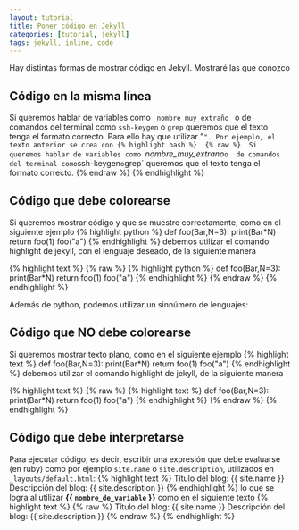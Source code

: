 ```yaml
---
layout: tutorial
title: Poner código en Jekyll
categories: [tutorial, jekyll] 
tags: jekyll, inline, code
---
```


Hay distintas formas de mostrar código en Jekyll. Mostraré las que conozco

## Código en la misma línea

Si queremos hablar de variables como `_nombre_muy_extraño_` o 
de comandos del terminal como `ssh-keygen` o `grep`
queremos que el texto tenga el formato correcto. 
Para ello hay que utilizar "`". Por ejemplo, el texto anterior se crea con
{% highlight bash %} 
{% raw %} 
Si queremos hablar de variables como `_nombre_muy_extrano_` o 
de comandos del terminal como `ssh-keygen` o `grep`
queremos que el texto tenga el formato correcto.
{% endraw %} 
{% endhighlight %}

## Código que debe colorearse
Si queremos mostrar código y que se muestre correctamente, como en el siguiente ejemplo
{% highlight python %} 
def foo(Bar,N=3):
    print(Bar*N)
    return
foo(1)
foo("a")
{% endhighlight %}
debemos utilizar el comando highlight de jekyll, con el lenguaje deseado, de la siguiente manera

{% highlight text %} 
{% raw %} 
{% highlight python %} 
def foo(Bar,N=3):
    print(Bar*N)
    return
foo(1)
foo("a")
{% endhighlight %}
{% endraw %} 
{% endhighlight %}

Además de python, podemos utilizar un sinnúmero de lenguajes: 

## Código que NO debe colorearse
Si queremos mostrar texto plano, como en el siguiente ejemplo
{% highlight text %} 
def foo(Bar,N=3):
    print(Bar*N)
    return
foo(1)
foo("a")
{% endhighlight %}
debemos utilizar el comando highlight de jekyll, de la siguiente manera

{% highlight text %} 
{% raw %} 
{% highlight text %} 
def foo(Bar,N=3):
    print(Bar*N)
    return
foo(1)
foo("a")
{% endhighlight %}
{% endraw %} 
{% endhighlight %}

## Código que debe interpretarse
Para ejecutar código, es decir, escribir una expresión que debe evaluarse (en ruby) como por ejemplo
`site.name` o `site.description`, utilizados en `_layouts/default.html`: 
{% highlight text %} 
Título del blog: {{ site.name }}
Descripción del blog: {{ site.description }}
{% endhighlight %}
lo que se logra al  utilizar **&#123;&#123; `nombre_de_variable` &#125;&#125;** como en el siguiente texto
{% highlight text %} 
{% raw %} 
Título del blog: {{ site.name }}
Descripción del blog: {{ site.description }}
{% endraw %} 
{% endhighlight %}


